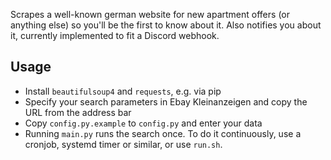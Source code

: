 Scrapes a well-known german website for new apartment offers (or anything else) so you'll be the first to know about it. Also notifies you about it, currently implemented to fit a Discord webhook.

## Usage
- Install `beautifulsoup4` and `requests`, e.g. via pip
- Specify your search parameters in Ebay Kleinanzeigen and copy the URL from the address bar
- Copy `config.py.example` to `config.py` and enter your data
- Running `main.py` runs the search once. To do it continuously, use a cronjob, systemd timer or similar, or use `run.sh`. 